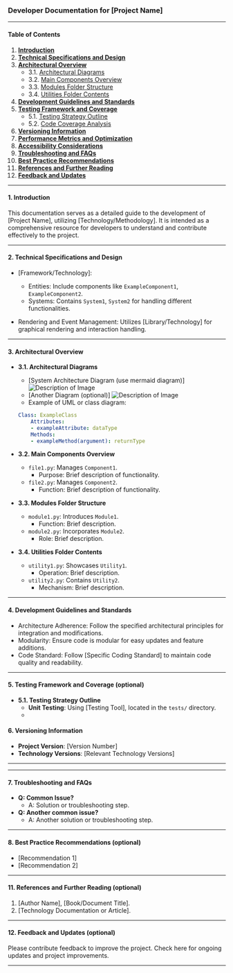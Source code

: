 ### Developer Documentation for [Project Name]
___

#### Table of Contents
1. **[Introduction](#1-introduction)**
2. **[Technical Specifications and Design](#2-technical-specifications-and-design)**
3. **[Architectural Overview](#3-architectural-overview)**
    - 3.1. [Architectural Diagrams](#31-architectural-diagrams)
    - 3.2. [Main Components Overview](#32-main-components-overview)
    - 3.3. [Modules Folder Structure](#33-modules-folder-structure)
    - 3.4. [Utilities Folder Contents](#34-utilities-folder-contents)
4. **[Development Guidelines and Standards](#4-development-guidelines-and-standards)**
5. **[Testing Framework and Coverage](#5-testing-framework-and-coverage)**
    - 5.1. [Testing Strategy Outline](#51-testing-strategy-outline)
    - 5.2. [Code Coverage Analysis](#52-code-coverage-analysis)
6. **[Versioning Information](#6-versioning-information)**
7. **[Performance Metrics and Optimization](#7-performance-metrics-and-optimization)**
8. **[Accessibility Considerations](#8-accessibility-considerations)**
9. **[Troubleshooting and FAQs](#9-troubleshooting-and-faqs)**
10. **[Best Practice Recommendations](#10-best-practice-recommendations)**
11. **[References and Further Reading](#11-references-and-further-reading)**
12. **[Feedback and Updates](#12-feedback-and-updates)**

---

#### 1. Introduction
This documentation serves as a detailed guide to the development of [Project Name], utilizing [Technology/Methodology]. It is intended as a comprehensive resource for developers to understand and contribute effectively to the project.

---

#### 2. Technical Specifications and Design
- [Framework/Technology]:
  - Entities: Include components like `ExampleComponent1`, `ExampleComponent2`.
  - Systems: Contains `System1`, `System2` for handling different functionalities.

- Rendering and Event Management: Utilizes [Library/Technology] for graphical rendering and interaction handling.

---

#### 3. Architectural Overview
- **3.1. Architectural Diagrams**
  - [System Architecture Diagram (use mermaid diagram)]
  ![Description of Image](path/to/image.png)
  - [Another Diagram (optional)]
  ![Description of Image](path/to/another_image.png)
  - Example of UML or class diagram:
  ```yaml
  Class: ExampleClass
      Attributes:
      - exampleAttribute: dataType
      Methods:
      - exampleMethod(argument): returnType
  ```

- **3.2. Main Components Overview**
  - `file1.py`: Manages `Component1`.
    - Purpose: Brief description of functionality.
  - `file2.py`: Manages `Component2`.
    - Function: Brief description of functionality.

- **3.3. Modules Folder Structure**
  - `module1.py`: Introduces `Module1`.
    - Function: Brief description.
  - `module2.py`: Incorporates `Module2`.
    - Role: Brief description.

- **3.4. Utilities Folder Contents**
  - `utility1.py`: Showcases `Utility1`.
    - Operation: Brief description.
  - `utility2.py`: Contains `Utility2`.
    - Mechanism: Brief description.
---

#### 4. Development Guidelines and Standards
- Architecture Adherence: Follow the specified architectural principles for integration and modifications.
- Modularity: Ensure code is modular for easy updates and feature additions.
- Code Standard: Follow [Specific Coding Standard] to maintain code quality and readability.

---

#### 5. Testing Framework and Coverage (optional)
- **5.1. Testing Strategy Outline**
  - **Unit Testing**: Using [Testing Tool], located in the `tests/` directory.
  -

#### 6. Versioning Information
- **Project Version**: [Version Number]
- **Technology Versions**: [Relevant Technology Versions]

---

---

#### 7. Troubleshooting and FAQs
- **Q: Common Issue?**
  - A: Solution or troubleshooting step.
- **Q: Another common issue?**
  - A: Another solution or troubleshooting step.

---

#### 8. Best Practice Recommendations (optional)
- [Recommendation 1]
- [Recommendation 2]

---

#### 11. References and Further Reading (optional)
1. [Author Name], [Book/Document Title].
2. [Technology Documentation or Article].

---

#### 12. Feedback and Updates (optional)
Please contribute feedback to improve the project. Check here for ongoing updates and project improvements.

---